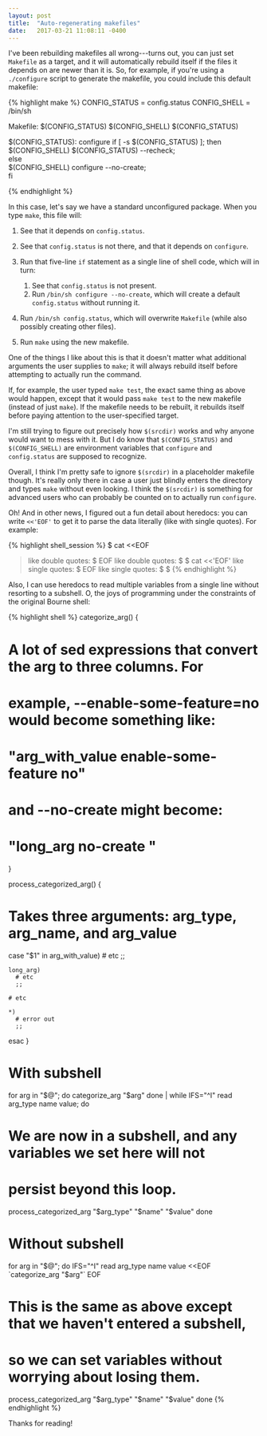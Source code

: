 ```yaml
---
layout: post
title:  "Auto-regenerating makefiles"
date:   2017-03-21 11:08:11 -0400
---
```

I've been rebuilding makefiles all wrong---turns out, you can just set
`Makefile` as a target, and it will automatically rebuild itself if the
files it depends on are newer than it is. So, for example, if you're
using a `./configure` script to generate the makefile, you could include
this default makefile:

{% highlight make %}
CONFIG_STATUS = config.status
CONFIG_SHELL = /bin/sh

Makefile: $(CONFIG_STATUS)
	$(CONFIG_SHELL) $(CONFIG_STATUS)

$(CONFIG_STATUS): configure
	if [ -s $(CONFIG_STATUS) ]; then              \
	  $(CONFIG_SHELL) $(CONFIG_STATUS) --recheck; \
	else                                          \
	  $(CONFIG_SHELL) configure --no-create;      \
	fi
	
{% endhighlight %}

In this case, let's say we have a standard unconfigured package. When
you type `make`, this file will:

1.  See that it depends on `config.status`.
2.  See that `config.status` is not there, and that it depends on
    `configure`.
3.  Run that five-line `if` statement as a single line of shell code,
    which will in turn:

    1.  See that `config.status` is not present.
    2.  Run `/bin/sh configure --no-create`, which will create a default
        `config.status` without running it.

4.  Run `/bin/sh config.status`, which will overwrite `Makefile` (while
    also possibly creating other files).
5.  Run `make` using the new makefile.

One of the things I like about this is that it doesn't matter what
additional arguments the user supplies to `make`; it will always rebuild
itself before attempting to actually run the command.

If, for example, the user typed `make test`, the exact same thing as
above would happen, except that it would pass `make test` to the new
makefile (instead of just `make`). If the makefile needs to be rebuilt,
it rebuilds itself before paying attention to the user-specified target.

I'm still trying to figure out precisely how `$(srcdir)` works and why
anyone would want to mess with it. But I do know that `$(CONFIG_STATUS)`
and `$(CONFIG_SHELL)` are environment variables that `configure` and
`config.status` are supposed to recognize.

Overall, I think I'm pretty safe to ignore `$(srcdir)` in a placeholder
makefile though. It's really only there in case a user just blindly
enters the directory and types `make` without even looking. I think the
`$(srcdir)` is something for advanced users who can probably be counted
on to actually run `configure`.

Oh! And in other news, I figured out a fun detail about heredocs: you
can write `<<'EOF'` to get it to parse the data literally (like with
single quotes). For example:

{% highlight shell_session %}
$ cat <<EOF
> like double quotes: \$
> EOF
like double quotes: $
$ cat <<'EOF'
> like single quotes: \$
> EOF
like single quotes: \$
$ 
{% endhighlight %}

Also, I can use heredocs to read multiple variables from a single line
without resorting to a subshell. O, the joys of programming under the
constraints of the original Bourne shell:

{% highlight shell %}
categorize_arg() {
  # A lot of sed expressions that convert the arg to three columns. For
  # example, --enable-some-feature=no would become something like:
  #
  #     "arg_with_value    enable-some-feature   no"
  #
  # and --no-create might become:
  #
  #     "long_arg          no-create             "
}

process_categorized_arg() {
  # Takes three arguments: arg_type, arg_name, and arg_value
  case "$1" in
    arg_with_value)
      # etc
      ;;

    long_arg)
      # etc
      ;;

    # etc

    *)
      # error out
      ;;
  esac
}

# With subshell
for arg in "$@"; do
  categorize_arg "$arg"
done | while IFS="^I" read arg_type name value; do
  # We are now in a subshell, and any variables we set here will not
  # persist beyond this loop.
  process_categorized_arg "$arg_type" "$name" "$value"
done

# Without subshell
for arg in "$@"; do
  IFS="^I" read arg_type name value <<EOF
`categorize_arg "$arg"`
EOF

  # This is the same as above except that we haven't entered a subshell,
  # so we can set variables without worrying about losing them.
  process_categorized_arg "$arg_type" "$name" "$value"
done
{% endhighlight %}

Thanks for reading!
